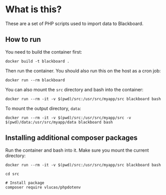 # What is this?

These are a set of PHP scripts used to import data to Blackboard.

## How to run

You need to build the container first:

```
docker build -t blackboard .
```

Then run the container. You should also run this on the host as a cron job:

```
docker run --rm blackboard
```

You can also mount the `src` directory and bash into the container:

```
docker run --rm -it -v $(pwd)/src:/usr/src/myapp/src blackboard bash
```

To mount the output directory, `data`:

```
docker run --rm -it -v $(pwd)/src:/usr/src/myapp/src -v $(pwd)/data:/usr/src/myapp/data blackboard bash
```


## Installing additional composer packages

Run the container and bash into it. Make sure you mount the current directory:

```
docker run --rm -it -v $(pwd)/src:/usr/src/myapp/src blackboard bash

cd src

# Install package
composer require vlucas/phpdotenv
```